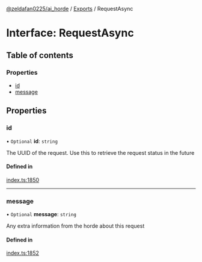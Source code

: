 [@zeldafan0225/ai_horde](../README.md) / [Exports](../modules.md) / RequestAsync

# Interface: RequestAsync

## Table of contents

### Properties

- [id](RequestAsync.md#id)
- [message](RequestAsync.md#message)

## Properties

### id

• `Optional` **id**: `string`

The UUID of the request. Use this to retrieve the request status in the future

#### Defined in

[index.ts:1850](https://github.com/ZeldaFan0225/ai_horde/blob/d340ba6/index.ts#L1850)

___

### message

• `Optional` **message**: `string`

Any extra information from the horde about this request

#### Defined in

[index.ts:1852](https://github.com/ZeldaFan0225/ai_horde/blob/d340ba6/index.ts#L1852)
